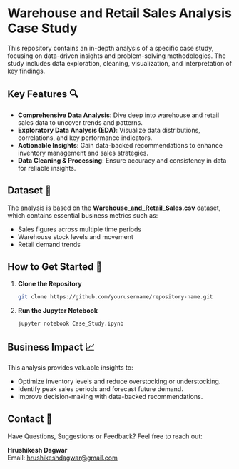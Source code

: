 # Warehouse and Retail Sales Analysis Case Study

This repository contains an in-depth analysis of a specific case study, focusing on data-driven insights and problem-solving methodologies. The study includes data exploration, cleaning, visualization, and interpretation of key findings.

## Key Features 🔍
- **Comprehensive Data Analysis**: Dive deep into warehouse and retail sales data to uncover trends and patterns.
- **Exploratory Data Analysis (EDA)**: Visualize data distributions, correlations, and key performance indicators.
- **Actionable Insights**: Gain data-backed recommendations to enhance inventory management and sales strategies.
- **Data Cleaning & Processing**: Ensure accuracy and consistency in data for reliable insights.

## Dataset 📂
The analysis is based on the **Warehouse_and_Retail_Sales.csv** dataset, which contains essential business metrics such as:
- Sales figures across multiple time periods
- Warehouse stock levels and movement
- Retail demand trends

## How to Get Started 🚀
1. **Clone the Repository**
   ```bash
   git clone https://github.com/yourusername/repository-name.git
   ```
2. **Run the Jupyter Notebook**
   ```bash
   jupyter notebook Case_Study.ipynb
   ```

## Business Impact 📈
This analysis provides valuable insights to:
- Optimize inventory levels and reduce overstocking or understocking.
- Identify peak sales periods and forecast future demand.
- Improve decision-making with data-backed recommendations.

## Contact 📧
Have Questions, Suggestions or Feedback? Feel free to reach out:

**Hrushikesh Dagwar**  
Email: [hrushikeshdagwar@gmail.com](mailto:hrushikeshdagwar@gmail.com)



